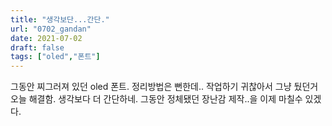 ```yaml
---
title: "생각보단...간단."
url: "0702_gandan"
date: 2021-07-02
draft: false
tags: ["oled","폰트"]
---
```

그동안 찌그러져 있던 oled 폰트. 정리방법은 뻔한데.. 작업하기 귀찮아서 그냥 뒀던거 오늘 해결함. 생각보다 더 간단하네. 그동안 정체됐던 장난감 제작..을 이제 마칠수 있겠다.
